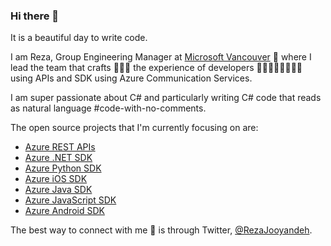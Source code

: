 ### Hi there 👋

It is a beautiful day to write code.

I am Reza, Group Engineering Manager at [Microsoft Vancouver](https://twitter.com/MicrosoftVan) 🍁 where I lead the team that crafts 👨🏻‍🎨 the experience of developers 👩‍💻👨🏼‍💻👩🏽‍💻 using  APIs and SDK using Azure Communication Services.

I am super passionate about C# and particularly writing C# code that reads as natural language #code-with-no-comments.

The open source projects that I'm currently focusing on are:
* [Azure REST APIs](https://github.com/Azure/azure-rest-api-specs)
* [Azure .NET SDK](https://github.com/Azure/azure-sdk-for-net)
* [Azure Python SDK](https://github.com/Azure/azure-sdk-for-python)
* [Azure iOS SDK](https://github.com/Azure/azure-sdk-for-ios)
* [Azure Java SDK](https://github.com/Azure/azure-sdk-for-java)
* [Azure JavaScript SDK](https://github.com/Azure/azure-sdk-for-js)
* [Azure Android SDK](https://github.com/Azure/azure-sdk-for-android)

The best way to connect with me 💬 is through Twitter, [@RezaJooyandeh](https://twitter.com/RezaJooyandeh). 

<!--
**RezaJooyandeh/RezaJooyandeh** is a ✨ _special_ ✨ repository because its `README.md` (this file) appears on your GitHub profile.

Here are some ideas to get you started:

- 🔭 I’m currently working on ...
- 🌱 I’m currently learning ...
- 👯 I’m looking to collaborate on ...
- 🤔 I’m looking for help with ...
- 💬 Ask me about ...
- 📫 How to reach me: ...
- 😄 Pronouns: ...
- ⚡ Fun fact: ...
-->
